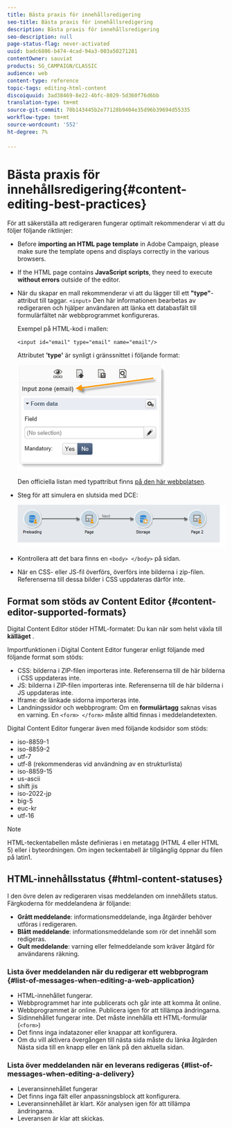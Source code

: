 ```yaml
---
title: Bästa praxis för innehållsredigering
seo-title: Bästa praxis för innehållsredigering
description: Bästa praxis för innehållsredigering
seo-description: null
page-status-flag: never-activated
uuid: badc6806-b474-4cad-94a3-003a50271281
contentOwner: sauviat
products: SG_CAMPAIGN/CLASSIC
audience: web
content-type: reference
topic-tags: editing-html-content
discoiquuid: 3ad38469-8e22-4bfc-8029-5d360f76d6bb
translation-type: tm+mt
source-git-commit: 70b143445b2e77128b9404e35d96b39694d55335
workflow-type: tm+mt
source-wordcount: '552'
ht-degree: 7%

---
```



# Bästa praxis för innehållsredigering{#content-editing-best-practices}

För att säkerställa att redigeraren fungerar optimalt rekommenderar vi att du följer följande riktlinjer:

* Before **importing an HTML page template** in Adobe Campaign, please make sure the template opens and displays correctly in the various browsers.
* If the HTML page contains **JavaScript scripts**, they need to execute **without errors** outside of the editor.
* När du skapar en mall rekommenderar vi att du lägger till ett **&quot;type&quot;**-attribut till taggar. `<input>` Den här informationen bearbetas av redigeraren och hjälper användaren att länka ett databasfält till formulärfältet när webbprogrammet konfigureras.

   Exempel på HTML-kod i mallen:

   ```
   <input id="email" type="email" name="email"/>
   ```

   Attributet **&#39;type&#39;** är synligt i gränssnittet i följande format:

   ![](assets/dce_sidebar_inputtypechanges.png)

   Den officiella listan med typattribut finns [på den här webbplatsen](https://www.w3schools.com/tags/att_input_type.asp).

* Steg för att simulera en slutsida med DCE:

   ![](assets/dce_enchainement.png)

* Kontrollera att det bara finns en `<body> </body>` på sidan.
* När en CSS- eller JS-fil överförs, överförs inte bilderna i zip-filen. Referenserna till dessa bilder i CSS uppdateras därför inte.

## Format som stöds av Content Editor {#content-editor-supported-formats}

Digital Content Editor stöder HTML-formatet: Du kan när som helst växla till **källäget** .

Importfunktionen i Digital Content Editor fungerar enligt följande med följande format som stöds:

* CSS: bilderna i ZIP-filen importeras inte. Referenserna till de här bilderna i CSS uppdateras inte.
* JS: bilderna i ZIP-filen importeras inte. Referenserna till de här bilderna i JS uppdateras inte.
* Iframe: de länkade sidorna importeras inte.
* Landningssidor och webbprogram: Om en **formulärtagg** saknas visas en varning. En `<form> </form>` måste alltid finnas i meddelandetexten.

Digital Content Editor fungerar även med följande kodsidor som stöds:

* iso-8859-1
* iso-8859-2
* utf-7
* utf-8 (rekommenderas vid användning av en strukturlista)
* iso-8859-15
* us-ascii
* shift jis
* iso-2022-jp
* big-5
* euc-kr
* utf-16

>[!NOTE]
>
>HTML-teckentabellen måste definieras i en metatagg (HTML 4 eller HTML 5) eller i byteordningen. Om ingen teckentabell är tillgänglig öppnar du filen på latin1.

## HTML-innehållsstatus {#html-content-statuses}

I den övre delen av redigeraren visas meddelanden om innehållets status. Färgkoderna för meddelandena är följande:

* **Grått meddelande**: informationsmeddelande, inga åtgärder behöver utföras i redigeraren.
* **Blått meddelande**: informationsmeddelande som rör det innehåll som redigeras.
* **Gult meddelande**: varning eller felmeddelande som kräver åtgärd för användarens räkning.

### Lista över meddelanden när du redigerar ett webbprogram {#list-of-messages-when-editing-a-web-application}

* HTML-innehållet fungerar.
* Webbprogrammet har inte publicerats och går inte att komma åt online.
* Webbprogrammet är online. Publicera igen för att tillämpa ändringarna.
* Sidinnehållet fungerar inte. Det måste innehålla ett HTML-formulär (`<form>`)
* Det finns inga indatazoner eller knappar att konfigurera.
* Om du vill aktivera övergången till nästa sida måste du länka åtgärden Nästa sida till en knapp eller en länk på den aktuella sidan.

### Lista över meddelanden när en leverans redigeras {#list-of-messages-when-editing-a-delivery}

* Leveransinnehållet fungerar
* Det finns inga fält eller anpassningsblock att konfigurera.
* Leveransinnehållet är klart. Kör analysen igen för att tillämpa ändringarna.
* Leveransen är klar att skickas.

